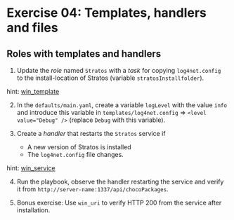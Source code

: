 # Exercise 04: Templates, handlers and files

## Roles with  templates and handlers

1) Update the *role* named `Stratos` with a *task* for copying `log4net.config` to the install-location of Stratos (variable `stratosInstallfolder`).

hint: [win_template](https://docs.ansible.com/ansible/latest/modules/win_template_module.html)

2) In the `defaults/main.yaml`, create a variable `logLevel` with the value `info` and introduce this variable in `templates/log4net.config` => `<level value="Debug" />` (replace `Debug` with this variable).

3) Create a *handler* that restarts the `Stratos` service if 
    * A new version of Stratos is installed
    * The `log4net.config` file changes.

hint: [win_service](https://docs.ansible.com/ansible/latest/modules/win_service_module.html)

4) Run the playbook, observe the handler restarting the service and verify it from `http://server-name:1337/api/chocoPackages`.

5) Bonus exercise: Use `win_uri` to verify HTTP 200 from the service after installation.
